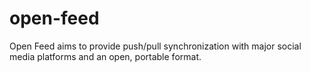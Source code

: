 # open-feed
Open Feed aims to provide push/pull synchronization with major social media platforms and an open, portable format.
